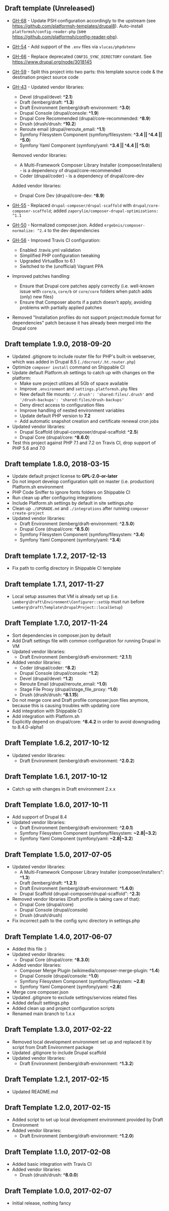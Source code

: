 ## Draft template (Unreleased)

- [GH-68](https://github.com/lemberg/draft-template/issues/68) - Update PSH configuration accordingly to the upstream (see https://github.com/platformsh-templates/drupal8). Auto-install `platformsh/config-reader-php` (see https://github.com/platformsh/config-reader-php).
- [GH-54](https://github.com/lemberg/draft-template/issues/54) - Add support of the `.env` files via `vlucas/phpdotenv`
- [GH-66](https://github.com/lemberg/draft-template/issues/66) - Replace deprecated `CONFIG_SYNC_DIRECTORY` constant. See https://www.drupal.org/node/3018145
- [GH-59](https://github.com/lemberg/draft-template/issues/59) - Split this project into two parts: this template source code & the destination project source code
- [GH-43](https://github.com/lemberg/draft-template/issues/43) - Updated vendor libraries:
    * Devel (drupal/devel: **^2.1**)
    * Draft (lemberg/draft: **^1.3**)
    * Draft Environment (lemberg/draft-environment: **^3.0**)
    * Drupal Console (drupal/console: **^1.9**)
    * Drupal Core Recommended (drupal/core-recommended: **^8.9**)
    * Drush (drush/drush: **^10.2**)
    * Reroute email (drupal/reroute_email: **^1.1**)
    * Symfony Filesystem Component (symfony/filesystem: **^3.4 || ^4.4 || ^5.0**)
    * Symfony Yaml Component (symfony/yaml: **^3.4 || ^4.4 || ^5.0**)

    Removed vendor libraries:

    * A Multi-Framework Composer Library Installer (composer/installers) - is a dependency of drupal/core-recommended
    * Coder (drupal/coder) - is a dependency of drupal/core-dev

    Added vendor libraries:

    * Drupal Core Dev (drupal/core-dev: **^8.9**)
- [GH-55](https://github.com/lemberg/draft-template/issues/55) - Replaced `drupal-composer/drupal-scaffold` with `drupal/core-composer-scaffold`; added `zaporylie/composer-drupal-optimizations: ^1.1`
- [GH-50](https://github.com/lemberg/draft-template/issues/50) - Normalized composer.json. Added `ergebnis/composer-normalize: ^2.4` to the dev dependencies
- [GH-56](https://github.com/lemberg/draft-template/issues/56) - Improved Travis CI configuration:
    * Enabled .travis.yml validation
    * Simplified PHP configuration tweaking
    * Upgraded VirtualBox to 6.1
    * Switched to the (unofficial) Vagrant PPA
- Improved patches handling:
    * Ensure that Drupal core patches apply correctly (i.e. well-known issue with `core/a`, `core/b` or `core/core` folders when patch adds (only) new files)
    * Ensure that Composer aborts if a patch doesn't apply, avoiding problems with partially applied patches
- Removed "Installation profiles do not support project:module format for dependencies" patch because it has already been merged into the Drupal core

## Draft template 1.9.0, 2018-09-20

- Updated .gitignore to include router file for PHP's built-in webserver, which was added in Drupal 8.5 (`./docroot/.ht.router.php`)
- Optimize `composer install` command on Shippable CI
- Update default Platform.sh settings to catch up with changes on the platform:
    * Make sure project utilizes all 5Gb of space available
    * Improve `.environment` and `settings.platformsh.php` files
    * New default file mounts: `'/.drush': 'shared:files/.drush'` and `'/drush-backups': 'shared:files/drush-backups'`
    * Deny direct access to configuration files
    * Improve handling of nested environment variables
    * Update default PHP version to **7.2**
    * Add automatic snapshot creation and certificate renewal cron jobs
- Updated vendor libraries:
    * Drupal Scaffold (drupal-composer/drupal-scaffold: **^2.5**)
    * Drupal Core (drupal/core: **^8.6.0**)
- Test this project against PHP 7.1 and 7.2 on Travis CI, drop support of PHP 5.6 and 7.0

## Draft template 1.8.0, 2018-03-15

- Update default project license to **GPL-2.0-or-later**
- Do not import develop configuration split on master (i.e. production) Platform.sh environment
- PHP Code Sniffer to ignore fonts folders on Shippable CI
- Run clean up after configuring integrations
- Include Platform.sh settings by default in site settings.php
- Clean up `./UPGRADE.md` and `./integrations` after running `composer create-project`
- Updated vendor libraries:
    * Draft Environment (lemberg/draft-environment: **^2.5.0**)
    * Drupal Core (drupal/core: **^8.5.0**)
    * Symfony Filesystem Component (symfony/filesystem: **^3.4**)
    * Symfony Yaml Component (symfony/yaml: **^3.4**)

## Draft template 1.7.2, 2017-12-13

- Fix path to config directory in Shippable CI template

## Draft template 1.7.1, 2017-11-27

- Local setup assumes that VM is already set up (i.e. `Lemberg\Draft\Environment\Configurer::setUp` must run before `Lemberg\Draft\Template\DrupalProject::localSetup`)

## Draft Template 1.7.0, 2017-11-24

- Sort dependencies in composer.json by default
- Add Draft settings file with common configuration for running Drupal in VM
- Updated vendor libraries:
    * Draft Environment (lemberg/draft-environment: **^2.1.1**)
- Added vendor libraries:
    * Coder (drupal/coder: **^8.2**)
    * Drupal Console (drupal/console: **^1.2**)
    * Devel (drupal/devel: **^1.2**)
    * Reroute Email (drupal/reroute_email: **^1.0**)
    * Stage File Proxy (drupal/stage_file_proxy: **^1.0**)
    * Drush (drush/drush: **^8.1.15**)
- Do not merge core and Draft profile composer.json files anymore, because this is causing troubles with updating core
- Add integration with Shippable CI
- Add integration with Platform.sh
- Explicitly depend on drupal/core: **^8.4.2** in order to avoid downgrading to 8.4.0-alpha1

## Draft Template 1.6.2, 2017-10-12

- Updated vendor libraries:
    * Draft Environment (lemberg/draft-environment: **^2.0.2**)

## Draft Template 1.6.1, 2017-10-12

- Catch up with changes in Draft environment 2.x.x

## Draft Template 1.6.0, 2017-10-11

- Add support of Drupal 8.4
- Updated vendor libraries:
    * Draft Environment (lemberg/draft-environment: **^2.0.1**)
    * Symfony Filesystem Component (symfony/filesystem: **~2.8|~3.2**)
    * Symfony Yaml Component (symfony/yaml: **~2.8|~3.2**)

## Draft Template 1.5.0, 2017-07-05

- Updated vendor libraries:
    * A Multi-Framework Composer Library Installer (composer/installers": **^1.3**)
    * Draft (lemberg/draft: **^1.2.1**)
    * Draft Environment (lemberg/draft-environment: **^1.4.0**)
    * Drupal Scaffold (drupal-composer/drupal-scaffold": **^2.3**)
- Removed vendor libraries (Draft profile is taking care of that):
    * Drupal Core (drupal/core)
    * Drupal Console (drupal/console)
    * Drush (drush/drush)
- Fix incorrect path to the config sync directory in settings.php

## Draft Template 1.4.0, 2017-06-07

- Added this file :)
- Updated vendor libraries:
    * Drupal Core (drupal/core: **^8.3.0**)
- Added vendor libraries:
    * Composer Merge Plugin (wikimedia/composer-merge-plugin: **^1.4**)
    * Drupal Console (drupal/console: **^1.0**)
    * Symfony Filesystem Component (symfony/filesystem: **~2.8**)
    * Symfony Yaml Component (symfony/yaml: **~2.8**)
- Merge core composer.json
- Updated .gitignore to exclude settings/services related files
- Added default settings.php
- Added clean up and project configuration scripts
- Renamed main branch to 1.x.x

## Draft Template 1.3.0, 2017-02-22

- Removed local development environment set up and replaced it by script from Draft Environment package
- Updated .gitignore to include Drupal scaffold
- Updated vendor libraries:
    * Draft Environment (lemberg/draft-environment: **^1.3.2**)

## Draft Template 1.2.1, 2017-02-15

- Updated README.md

## Draft Template 1.2.0, 2017-02-15

- Added script to set up local development environment provided by Draft Environment
- Added vendor libraries:
    * Draft Environment (lemberg/draft-environment: **^1.2.0**)

## Draft Template 1.1.0, 2017-02-08

- Added basic integration with Travis CI
- Added vendor libraries:
    * Drush (drush/drush: **^8.0.0**)

## Draft Template 1.0.0, 2017-02-07

- Initial release, nothing fancy
